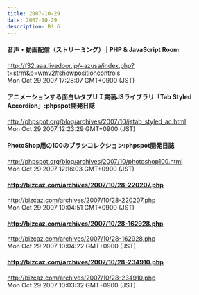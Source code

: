 ```yaml
---
title: 2007-10-29
date: 2007-10-29
description: B! 6
---
```


#### 音声・動画配信（ストリーミング） | PHP & JavaScript Room
http://f32.aaa.livedoor.jp/~azusa/index.php?t=strm&p=wmv2#showpositioncontrols<br>
Mon Oct 29 2007 17:28:07 GMT+0900 (JST)<br>


#### アニメーションする面白いタブＵＩ実装JSライブラリ「Tab Styled Accordion」:phpspot開発日誌
http://phpspot.org/blog/archives/2007/10/jstab_styled_ac.html<br>
Mon Oct 29 2007 12:23:29 GMT+0900 (JST)<br>


#### PhotoShop用の100のブラシコレクション:phpspot開発日誌
http://phpspot.org/blog/archives/2007/10/photoshop100.html<br>
Mon Oct 29 2007 12:16:03 GMT+0900 (JST)<br>


#### http://bizcaz.com/archives/2007/10/28-220207.php
http://bizcaz.com/archives/2007/10/28-220207.php<br>
Mon Oct 29 2007 10:04:51 GMT+0900 (JST)<br>


#### http://bizcaz.com/archives/2007/10/28-162928.php
http://bizcaz.com/archives/2007/10/28-162928.php<br>
Mon Oct 29 2007 10:04:22 GMT+0900 (JST)<br>


#### http://bizcaz.com/archives/2007/10/28-234910.php
http://bizcaz.com/archives/2007/10/28-234910.php<br>
Mon Oct 29 2007 10:03:32 GMT+0900 (JST)<br>


